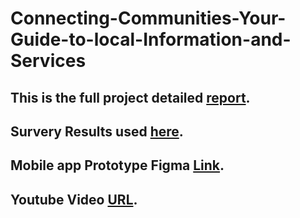 # Connecting-Communities-Your-Guide-to-local-Information-and-Services
## This is the full project detailed [report](https://github.com/Perl-Code/Connecting-Communities-Your-Guide-to-local-Information-and-Services/blob/main/NT%20community%20detailed%20report.pdf).
## Survery Results used [here](https://docs.google.com/forms/d/e/1FAIpQLScXJyx2111AtM0bcPUZMCR6snRnx9-kk0v4xdcqcPjPWhhqbg/viewform?usp=sharing).
## Mobile app Prototype Figma [Link](https://www.figma.com/design/3MnwCp91anYa5jMYmiJTcI/GovHack?node-id=75-2027&t=RcKxsLbQuuIlut5z-1). 
## Youtube Video [URL](https://youtu.be/jWCmP1c2wQU). 
